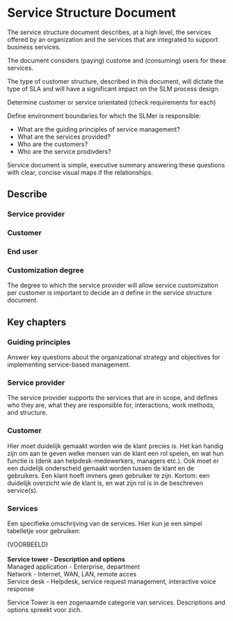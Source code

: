 # Service Structure Document

The service structure document describes, at a high level, the services offered by an organization and the services that are integrated to support business services.

The document considers (paying) custome and (consuming) users for these services.

The type of customer structure, described in this document, will dictate the type of SLA and will have a significant impact on the SLM process design.

Determine customer or service orientated (check requirements for each)

Define environment boundaries for which the SLMer is responsible:

- What are the guiding principles of service management?
- What are the services provided?
- Who are the customers?
- Who are the service prodivders?

Service document is simple, executive summary answering these questions with clear, concise visual maps if the relationships.

## Describe

### Service provider

### Customer

### End user

### Customization degree

The degree to which the service provider will allow service customization per customer is important to decide an d define in the service structure document.

## Key chapters

### Guiding principles

Answer key questions about the organizational strategy and objectives for implementing service-based management.

### Service provider

The service provider supports the services that are in scope, and defines who they are, what they are responsible for, interactions, work methods, and structure.

### Customer

Hier moet duidelijk gemaakt worden wie de klant precies is.
Het kan handig zijn om aan te geven welke mensen van de klant een rol spelen, en wat hun functie is (denk aan helpdesk-medewerkers, managers etc.).
Ook moet er een duidelijk onderscheid gemaakt worden tussen de klant en de gebruikers. Een klant hoeft immers geen gebruiker te zijn.
Kortom: een duidelijk overzicht wíe de klant is, en wat zijn rol is in de beschreven service(s).

### Services

Een specifieke omschrijving van de services.
Hier kun je een simpel tabelletje voor gebruiken:

(VOORBEELD)<br><br>
<b>Service tower - Description and options</b><br>
Managed application - Enterprise, department<br>
Network - Internet, WAN, LAN, remote acces<br>
Service desk - Helpdesk, service request management, interactive voice response<br>

Service Tower is een zogenaamde categorie van services. Descriptions and options spreekt voor zich.
